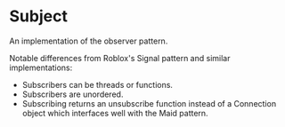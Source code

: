 # Subject
An implementation of the observer pattern.

Notable differences from Roblox's Signal pattern and similar implementations:
- Subscribers can be threads or functions.
- Subscribers are unordered.
- Subscribing returns an unsubscribe function instead of a Connection object which interfaces well with the Maid pattern.